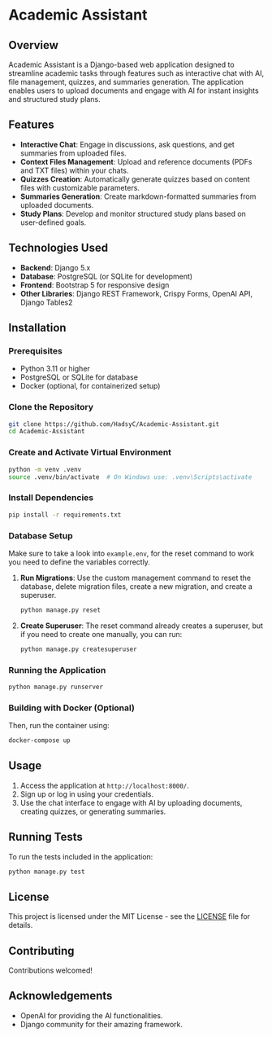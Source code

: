 # Academic Assistant

## Overview
Academic Assistant is a Django-based web application designed to streamline academic tasks through features such as interactive chat with AI, file management, quizzes, and summaries generation. The application enables users to upload documents and engage with AI for instant insights and structured study plans.

## Features
- **Interactive Chat**: Engage in discussions, ask questions, and get summaries from uploaded files.
- **Context Files Management**: Upload and reference documents (PDFs and TXT files) within your chats.
- **Quizzes Creation**: Automatically generate quizzes based on content files with customizable parameters.
- **Summaries Generation**: Create markdown-formatted summaries from uploaded documents.
- **Study Plans**: Develop and monitor structured study plans based on user-defined goals.

## Technologies Used
- **Backend**: Django 5.x
- **Database**: PostgreSQL (or SQLite for development)
- **Frontend**: Bootstrap 5 for responsive design
- **Other Libraries**: Django REST Framework, Crispy Forms, OpenAI API, Django Tables2

## Installation

### Prerequisites
- Python 3.11 or higher
- PostgreSQL or SQLite for database
- Docker (optional, for containerized setup)

### Clone the Repository
```bash
git clone https://github.com/HadsyC/Academic-Assistant.git
cd Academic-Assistant
```

### Create and Activate Virtual Environment
```bash
python -m venv .venv
source .venv/bin/activate  # On Windows use: .venv\Scripts\activate
```

### Install Dependencies
```bash
pip install -r requirements.txt
```

### Database Setup

Make sure to take a look into `example.env`, for the reset command to work you need to define the variables correctly.

1. **Run Migrations**: 
    Use the custom management command to reset the database, delete migration files, create a new migration, and create a superuser.

    ```bash
    python manage.py reset
    ```

2. **Create Superuser**: 
    The reset command already creates a superuser, but if you need to create one manually, you can run:
    ```bash
    python manage.py createsuperuser
    ```

### Running the Application
```bash
python manage.py runserver
```

### Building with Docker (Optional)
Then, run the container using:
```bash
docker-compose up
```

## Usage
1. Access the application at `http://localhost:8000/`.
2. Sign up or log in using your credentials.
3. Use the chat interface to engage with AI by uploading documents, creating quizzes, or generating summaries.

## Running Tests
To run the tests included in the application:
```bash
python manage.py test
```

## License
This project is licensed under the MIT License - see the [LICENSE](LICENSE) file for details.

## Contributing
Contributions welcomed!

## Acknowledgements
- OpenAI for providing the AI functionalities.
- Django community for their amazing framework.